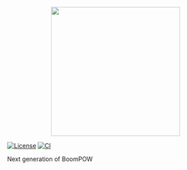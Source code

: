 <p align="center">
  <img src="https://raw.githubusercontent.com/BananoCoin/boompow-next/master/logo.svg" width="300">
</p>

[![License](https://img.shields.io/github/license/BananoCoin/boompow-next)](https://github.com/BananoCoin/boompow-next/blob/master/LICENSE) [![CI](https://github.com/BananoCoin/boompow-next/workflows/CI/badge.svg)](https://github.com/BananoCoin/boompow-next/actions?query=workflow%3ACI)

Next generation of BoomPOW

